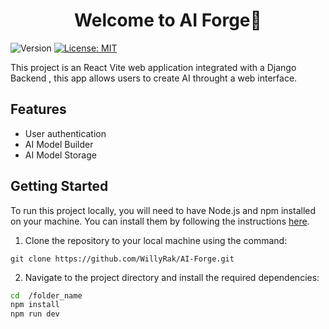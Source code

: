 <h1 align="center">Welcome to AI Forge👋</h1>
<p>
  <img alt="Version" src="https://img.shields.io/badge/version-0.0.0-blue.svg?cacheSeconds=2592000" />
  <a href="#" target="_blank">
    <img alt="License: MIT" src="https://img.shields.io/badge/License-MIT-yellow.svg" />
  </a>
</p>

>

This project is an React Vite  web application integrated with a Django Backend , this app allows users to create AI throught a web interface.

## Features

- User authentication 
- AI Model Builder
- AI Model Storage

## Getting Started

To run this project locally, you will need to have Node.js and npm installed on your machine. You can install them by following the instructions [here](https://nodejs.org/en/download/).

1. Clone the repository to your local machine using the command:
   
```
git clone https://github.com/WillyRak/AI-Forge.git

```

2. Navigate to the project directory and install the required dependencies:

```sh
cd  /folder_name 
npm install
npm run dev
```
